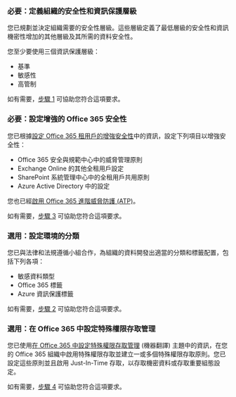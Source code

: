 <a name="crit-infoprotect-step1"></a>
### <a name="required-security-and-information-protection-levels-for-your-organization-are-defined"></a>必要：定義組織的安全性和資訊保護層級

您已規劃並決定組織需要的安全性層級。這些層級定義了最低層級的安全性和資訊機密性增加的其他層級及其所需的資料安全性。

您至少要使用三個資訊保護層級：

- 基準
- 敏感性
- 高管制

如有需要，[步驟 1](../infoprotect-define-sec-infoprotect-levels.md) 可協助您符合這項要求。 

<a name="crit-infoprotect-step4"></a>
### <a name="required-increased-security-for-office-365-is-configured"></a>必要：設定增強的 Office 365 安全性

您已根據[設定 Office 365 租用戶的增強安全性](https://support.office.com/article/Configure-your-Office-365-tenant-for-increased-security-8d274fe3-db51-4107-ba64-865e7155b355)中的資訊，設定下列項目以增強安全性：

- Office 365 安全與規範中心中的威脅管理原則
- Exchange Online 的其他全租用戶設定
- SharePoint 系統管理中心中的全租用戶共用原則
- Azure Active Directory 中的設定

您也已經[啟用 Office 365 進階威脅防護 (ATP)](https://support.office.com/article/Office-365-ATP-for-SharePoint-OneDrive-and-Microsoft-Teams-26261670-db33-4c53-b125-af0662c34607#turniton)。

如有需要，[步驟 3](../infoprotect-configure-increased-security-office-365.md) 可協助您符合這項要求。 

<a name="crit-infoprotect-step3"></a>
### <a name="optional-classification-is-configured-across-your-environment"></a>選用：設定環境的分類

您已與法律和法規遵循小組合作，為組織的資料開發出適當的分類和標籤配置，包括下列各項：

- 敏感資料類型
- Office 365 標籤
- Azure 資訊保護標籤

如有需要，[步驟 2](../infoprotect-configure-classification.md) 可協助您符合這項要求。 

<a name="crit-infoprotect-step5"></a>
### <a name="optional-configure-privileged-access-management-in-office-365"></a>選用：在 Office 365 中設定特殊權限存取管理

您已使用[在 Office 365 中設定特殊權限存取管理](https://docs.microsoft.com/office365/securitycompliance/privileged-access-management-configuration) (機器翻譯) 主題中的資訊，在您的 Office 365 組織中啟用特殊權限存取並建立一或多個特殊權限存取原則。您已設定這些原則並且啟用 Just-In-Time 存取，以存取機密資料或存取重要組態設定。

如有需要，[步驟 4](../infoprotect-configure-privileged-access-management.md) 可協助您符合這項要求。 
